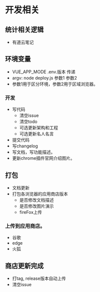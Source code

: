 # 开发相关

## 统计相关逻辑

* 有道云笔记

## 环境变量

* VUE_APP_MODE .env.版本 传递
* argv: node deploy.js 参数1 参数2
* 参数1用于区分环境，参数2用于区域浏览器。

### 开发
* 写代码
    * 清空issue
    * 清空todo
    * 可选更新架构和工程
    * 可选更新名人名言
* 提交代码
* 写changelog
* 写文档，写功能描述。
* 更新chrome插件官网介绍图片。

## 打包

* 文档更新
* 打包各浏览器的应用商店版本
    * 是否修改文档描述
    * 是否修改图片演示
    * fireFox上传


### 上传到应用商店。

* 谷歌
* edge
* 火狐
## 商店更新完成

* 打tag, release版本自动上传
* 清空issue
